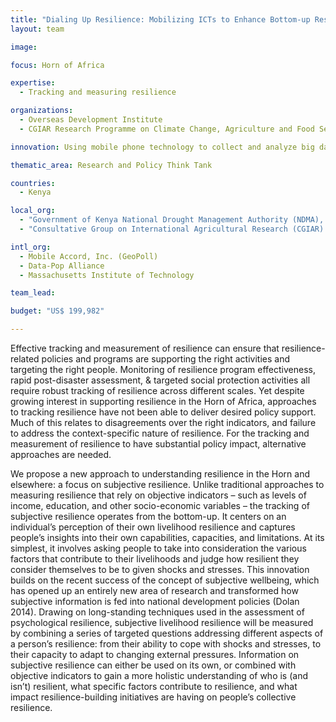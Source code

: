 ```yaml
---
title: "Dialing Up Resilience: Mobilizing ICTs to Enhance Bottom-up Resilience Measurement, Programming, and Governance in the Horn of Africa"
layout: team

image: 

focus: Horn of Africa

expertise:
  - Tracking and measuring resilience

organizations:
  - Overseas Development Institute
  - CGIAR Research Programme on Climate Change, Agriculture and Food Security (CCAFS)

innovation: Using mobile phone technology to collect and analyze big data

thematic_area: Research and Policy Think Tank

countries: 
  - Kenya

local_org: 
  - "Government of Kenya National Drought Management Authority (NDMA), Ministry for the Development of Northern Kenya and other Arid Lands"
  - "Consultative Group on International Agricultural Research (CGIAR) program for Climate Change, Agriculture, and Food Security (CCAFS)"

intl_org:
  - Mobile Accord, Inc. (GeoPoll)
  - Data-Pop Alliance
  - Massachusetts Institute of Technology

team_lead: 

budget: "US$ 199,982"

---
```


Effective tracking and measurement of resilience can ensure that   resilience-related policies and programs are supporting the right activities and targeting the right people. Monitoring of resilience program effectiveness, rapid post-disaster assessment, & targeted social protection activities all require robust tracking of resilience across different scales. Yet despite growing interest in supporting resilience in the Horn of Africa, approaches to tracking resilience have not been able to deliver desired policy support. Much of this relates to disagreements over the right indicators, and failure to address the context-specific nature of resilience. For the tracking and measurement of resilience to have substantial policy impact, alternative approaches are needed.

We propose a new approach to understanding resilience in the Horn and elsewhere: a focus on subjective resilience. Unlike traditional approaches to measuring resilience that rely on objective indicators – such as levels of income, education, and other socio-economic variables – the tracking of subjective resilience operates from the bottom-up. It centers on an individual’s perception of their own livelihood resilience and captures people’s insights into their own capabilities, capacities, and limitations. At its simplest, it involves asking people to take into consideration the various factors that contribute to their livelihoods and judge how resilient they consider themselves to be to given shocks and stresses. This innovation builds on the recent success of the concept of subjective wellbeing, which has opened up an entirely new area of research and transformed how subjective information is fed into national development policies (Dolan 2014). Drawing on long-standing techniques used in the assessment of psychological resilience, subjective livelihood resilience will be measured by combining a series of targeted questions addressing different aspects of a person’s resilience: from their ability to cope with shocks and stresses, to their capacity to adapt to changing external pressures. Information on subjective resilience can either be used on its own, or combined with objective indicators to gain a more holistic understanding of who is (and isn’t) resilient,  what specific factors contribute to resilience, and what impact resilience-building initiatives are having on people’s collective resilience.
